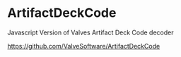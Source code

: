 # ArtifactDeckCode
Javascript Version of Valves Artifact Deck Code decoder

https://github.com/ValveSoftware/ArtifactDeckCode
